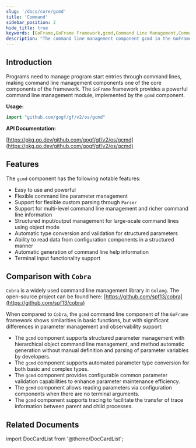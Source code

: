 ```yaml
---
slug: '/docs/core/gcmd'
title: 'Command'
sidebar_position: 2
hide_title: true
keywords: [GoFrame,GoFrame Framework,gcmd,Command Line Management,Command Line Parameters,Command Line Parsing,Cobra,Parameter Validation,Tracing,Command Line Help]
description: "The command line management component gcmd in the GoFrame framework. gcmd provides powerful command line management features, including flexible parameter management, custom parsing, multi-level command management, automatic type conversion, parameter validation, reading configuration component parameters, tracing, and automatic generation of command line help information."
---
```


## Introduction

Programs need to manage program start entries through command lines, making command line management components one of the core components of the framework. The `GoFrame` framework provides a powerful command line management module, implemented by the `gcmd` component.

**Usage:**

```go
import "github.com/gogf/gf/v2/os/gcmd"
```

**API Documentation:**

[https://pkg.go.dev/github.com/gogf/gf/v2/os/gcmd](https://pkg.go.dev/github.com/gogf/gf/v2/os/gcmd)

## Features

The `gcmd` component has the following notable features:

- Easy to use and powerful
- Flexible command line parameter management
- Support for flexible custom parsing through `Parser`
- Support for multi-level command line management and richer command line information
- Structured input/output management for large-scale command lines using object mode
- Automatic type conversion and validation for structured parameters
- Ability to read data from configuration components in a structured manner
- Automatic generation of command line help information
- Terminal input functionality support

## Comparison with `Cobra`

`Cobra` is a widely used command line management library in `Golang`. The open-source project can be found here: [https://github.com/spf13/cobra](https://github.com/spf13/cobra)

When compared to `Cobra`, the `gcmd` command line component of the `GoFrame` framework shows similarities in basic functions, but with significant differences in parameter management and observability support:

- The `gcmd` component supports structured parameter management with hierarchical object command line management, and method automatic generation without manual definition and parsing of parameter variables by developers.
- The `gcmd` component supports automated parameter type conversion for both basic and complex types.
- The `gcmd` component provides configurable common parameter validation capabilities to enhance parameter maintenance efficiency.
- The `gcmd` component allows reading parameters via configuration components when there are no terminal arguments.
- The `gcmd` component supports tracing to facilitate the transfer of trace information between parent and child processes.

## Related Documents

import DocCardList from '@theme/DocCardList';

<DocCardList />